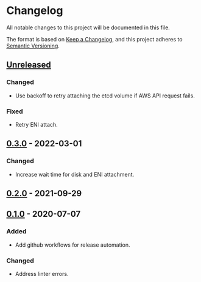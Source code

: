 # Changelog

All notable changes to this project will be documented in this file.

The format is based on [Keep a Changelog](https://keepachangelog.com/en/1.0.0/),
and this project adheres to [Semantic Versioning](https://semver.org/spec/v2.0.0.html).



## [Unreleased]

### Changed

- Use backoff to retry attaching the etcd volume if AWS API request fails.

### Fixed

- Retry ENI attach.


## [0.3.0] - 2022-03-01

### Changed

- Increase wait time for disk and ENI attachment.

## [0.2.0] - 2021-09-29

## [0.1.0] - 2020-07-07

### Added

- Add github workflows for release automation.

### Changed

- Address linter errors.

[Unreleased]: https://github.com/giantswarm/aws-attach-etcd-dep/compare/v0.3.0...HEAD
[0.3.0]: https://github.com/giantswarm/aws-attach-etcd-dep/compare/v0.2.0...v0.3.0
[0.2.0]: https://github.com/giantswarm/aws-attach-etcd-dep/compare/v0.1.0...v0.2.0
[0.1.0]: https://github.com/giantswarm/aws-attach-etcd-dep/releases/tag/v0.1.0
